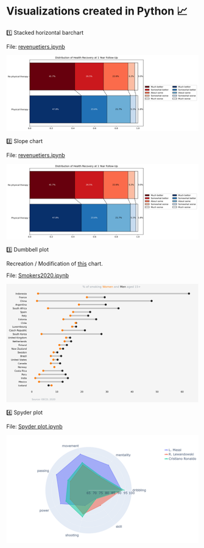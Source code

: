 # Visualizations created in Python 📈


1️⃣ Stacked horizontal barchart

File: [revenuetiers.ipynb](https://github.com/levikul09/Visuals/blob/main/connected%20horizontal%20bar.ipynb)

![example image](https://github.com/levikul09/Visuals/blob/main/connected%20horizontal%20bar.png?raw=True)


2️⃣ Slope chart

File: [revenuetiers.ipynb](https://github.com/levikul09/Visuals/blob/main/revenuetiers.ipynb)

![example image](https://github.com/levikul09/Visuals/blob/main/connected%20horizontal%20bar.png?raw=True)

3️⃣ Dumbbell plot

Recreation / Modification of [this](https://images.squarespace-cdn.com/content/v1/55b6a6dce4b089e11621d3ed/1607103175648-H00OJFTYQH0TWACISEF7/Group+comparison.png?format=1000w) chart.

File: [Smokers2020.ipynb](https://github.com/levikul09/Visuals/blob/main/Smokers2020.ipynb)

![example image](https://github.com/levikul09/Visuals/blob/main/Smokers2020.png?raw=True)

4️⃣ Spyder plot

File: [Spyder plot.ipynb](https://github.com/levikul09/Visuals/blob/main/Spyder%20plot.ipynb)

![example image](https://github.com/levikul09/Visuals/blob/main/Spyder%20plot.png?raw=True)
